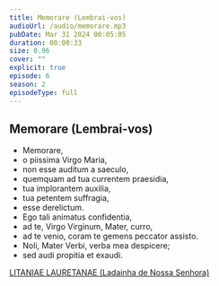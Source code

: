 ```yaml
---
title: Memorare (Lembrai-vos)
audioUrl: /audio/memorare.mp3
pubDate: Mar 31 2024 00:05:05
duration: 00:00:33
size: 0.96
cover: ""
explicit: true
episode: 6
season: 2
episodeType: full
---
```


## Memorare (Lembrai-vos)

  - Memorare,
  - o piissima Virgo Maria,
  - non esse auditum a saeculo,
  - quemquam ad tua currentem praesidia,
  - tua implorantem auxilia,
  - tua petentem suffragia,
  - esse derelictum.
  - Ego tali animatus confidentia,
  - ad te, Virgo Virginum, Mater, curro,
  - ad te venio, coram te gemens peccator assisto.
  - Noli, Mater Verbi, verba mea despicere;
  - sed audi propitia et exaudi.

<div class="text-center mt-16">
  <a class="btn btn-accent mt-9" href="/episode/post05">LITANIAE LAURETANAE (Ladainha de Nossa Senhora)</a>
</div>